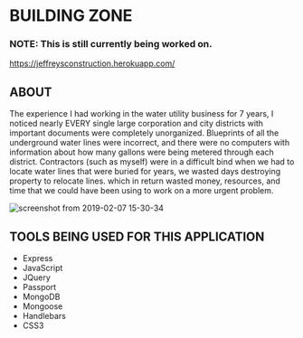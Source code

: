 # BUILDING ZONE

### NOTE: This is still currently being worked on.
https://jeffreysconstruction.herokuapp.com/
## ABOUT

The experience I had working in the water utility business for 7 years, 
I noticed nearly EVERY single large corporation and city districts with important documents were completely unorganized. 
Blueprints of all the underground water lines were incorrect, and there were no computers with information about how many gallons
were being metered through each district. Contractors (such as myself) were in a difficult bind when we had to locate water lines that
were buried for years, we wasted days destroying property to relocate lines. which in return wasted money, resources, 
and time that we could have been using to work on a more urgent problem.

![screenshot from 2019-02-07 15-30-34](https://user-images.githubusercontent.com/40511023/52444343-ab3c9200-2aed-11e9-8f56-fc987ca0b7d8.png)
## TOOLS BEING USED FOR THIS APPLICATION  
- Express
- JavaScript
- JQuery
- Passport
- MongoDB
- Mongoose
- Handlebars
- CSS3


